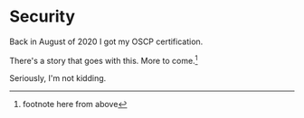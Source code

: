 # Security

Back in August of 2020 I got my OSCP certification.

There's a story that goes with this.  More to come.[^1]

Seriously, I'm not kidding.

[^1]: footnote here from above
